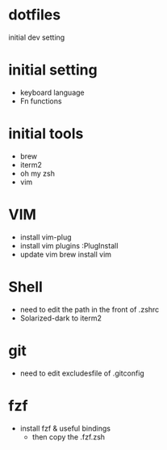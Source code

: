 # dotfiles
initial dev setting

# initial setting

* keyboard language
* Fn functions

# initial tools

* brew
* iterm2
* oh my zsh
* vim

# VIM

* install vim-plug
* install vim plugins
    :PlugInstall
* update vim
    brew install vim

# Shell

* need to edit the path in the front of .zshrc
* Solarized-dark to iterm2

# git

* need to edit excludesfile of .gitconfig

# fzf

* install fzf & useful bindings
  * then copy the .fzf.zsh
